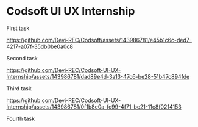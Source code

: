 # Codsoft UI UX Internship

First task

https://github.com/Devi-REC/Codsoft/assets/143986781/e45b1c6c-ded7-4217-a07f-35db0be0a0c8

Second task

https://github.com/Devi-REC/Codsoft-UI-UX-Internship/assets/143986781/dad89e4d-3a13-47c6-be28-51b47c894fde

Third task

https://github.com/Devi-REC/Codsoft-UI-UX-Internship/assets/143986781/0f1b8e0a-fc99-4f71-bc21-11c8f0214153

Fourth task


